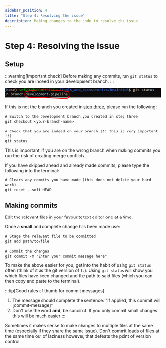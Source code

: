 ```yaml
---
sidebar_position: 4
title: "Step 4: Resolving the issue"
description: Making changes to the code to resolve the issue
---
```


# Step 4: Resolving the issue

## Setup

:::warning[Important check]
Before making any commits, run `git status` to check you are indeed in your development branch.
:::

![Screenshot of the output of git status](/development-pipeline/branch-check.png)

If this is not the branch you created in [step three](./Creating-new-branch.md), please run the following:

```console
# Switch to the development branch you created in step three
git checkout <your-branch-name>

# Check that you are indeed on your branch (!! this is very important !!)
git status
```

This is important, if you are on the wrong branch when making commits you run the risk of creating merge conflicts.

If you have skipped ahead and already made commits, please type the following into the terminal:

```console
# Clears any commits you have made (this does not delete your hard work)
git reset --soft HEAD
```

## Making commits

Edit the relevant files in your favourite text editor one at a time.

Once a **small** and complete change has been made use:

```console
# Stage the relevant file to be committed
git add path/to/file

# Commit the changes
git commit -m "Enter your commit message here"
```

To make the above easier for you, get into the habit of using `git status` often (think of it as the git version of `ls`). Using `git status` will show you which files have been changed and the path to said files (which you can then copy and paste to the terminal).

:::tip[Good rules of thumb for commit messages]
1) The message should complete the sentence: "If applied, this commit will [commit-message]"
2) Don't use the word **and**, be succinct. If you only commit small changes this will be much easier
:::

Sometimes it makes sense to make changes to multiple files at the same time (especially if they share the same issue). Don't commit loads of files at the same time out of laziness however, that defeats the point of version control.